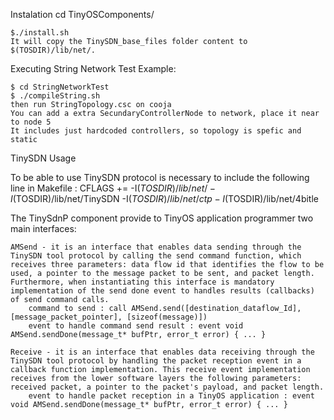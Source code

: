 Instalation
    cd TinyOSComponents/

    $./install.sh
    It will copy the TinySDN_base_files folder content to $(TOSDIR)/lib/net/.



Executing String Network Test Example:
	
    $ cd StringNetworkTest
    $ ./compileString.sh
    then run StringTopology.csc on cooja
    You can add a extra SecundaryControllerNode to network, place it near to node 5
    It includes just hardcoded controllers, so topology is spefic and static

TinySDN Usage

To be able to use TinySDN protocol is necessary to include the following line in Makefile :
CFLAGS += -I$(TOSDIR)/lib/net/ -I$(TOSDIR)/lib/net/TinySDN -I$(TOSDIR)/lib/net/ctp  -I$(TOSDIR)/lib/net/4bitle

The TinySdnP component provide to TinyOS application programmer two main interfaces:

    AMSend - it is an interface that enables data sending through the TinySDN tool protocol by calling the send command function, which receives three parameters: data flow id that identifies the flow to be used, a pointer to the message packet to be sent, and packet length. Furthermore, when instantiating this interface is mandatory implementation of the send done event to handles results (callbacks) of send command calls.
        command to send : call AMSend.send([destination_dataflow_Id], [message_packet_pointer], [sizeof(message)])
        event to handle command send result : event void AMSend.sendDone(message_t* bufPtr, error_t error) { ... }

    Receive - it is an interface that enables data receiving through the TinySDN tool protocol by handling the packet reception event in a callback function implementation. This receive event implementation receives from the lower software layers the following parameters: received packet, a pointer to the packet's payload, and packet length.
        event to handle packet reception in a TinyOS application : event void AMSend.sendDone(message_t* bufPtr, error_t error) { ... }

